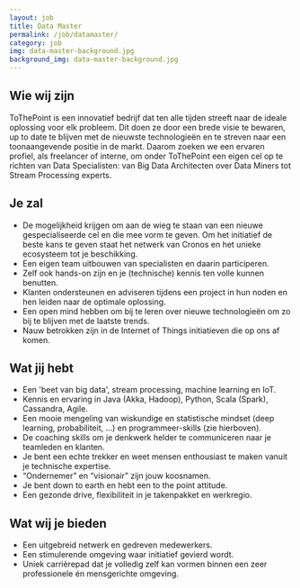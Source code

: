 ```yaml
---
layout: job
title: Data Master
permalink: /job/datamaster/
category: job
img: data-master-background.jpg
background_img: data-master-background.jpg
---
```


## Wie wij zijn
ToThePoint is een innovatief bedrijf dat ten alle tijden streeft naar de ideale oplossing voor elk probleem. Dit doen ze door een brede visie te bewaren, up to date te blijven met de nieuwste technologieën en te streven naar een toonaangevende positie in de markt.
Daarom zoeken we een ervaren profiel, als freelancer of interne, om onder ToThePoint een eigen cel op te richten van Data Specialisten: van Big Data Architecten over Data Miners tot Stream Processing experts.

## Je zal
* De mogelijkheid krijgen om aan de wieg te staan van een nieuwe gespecialiseerde cel en die mee vorm te geven. Om het initiatief de beste kans te geven staat het netwerk van Cronos en het unieke ecosysteem tot je beschikking.
* Een eigen team uitbouwen van specialisten en daarin participeren.
* Zelf ook hands-on zijn en je (technische) kennis ten volle kunnen benutten.
* Klanten ondersteunen en adviseren tijdens een project in hun noden en hen leiden naar de optimale oplossing.
* Een open mind hebben om bij te leren over nieuwe technologieën om zo bij te blijven met de laatste trends.
* Nauw betrokken zijn in de Internet of Things initiatieven die op ons af komen.

## Wat jij hebt
* Een 'beet van big data', stream processing, machine learning en IoT.
* Kennis en ervaring in Java (Akka, Hadoop), Python, Scala (Spark), Cassandra, Agile.
* Een mooie mengeling van wiskundige en statistische mindset (deep learning, probabiliteit, ...) en programmeer-skills (zie hierboven).
* De coaching skills om je denkwerk helder te communiceren naar je teamleden en klanten.
* Je bent een echte trekker en weet mensen enthousiast te maken vanuit je technische expertise.
* “Ondernemer” en “visionair” zijn jouw koosnamen.
* Je bent down to earth en hebt een to the point attitude.
* Een gezonde drive, flexibiliteit in je takenpakket en werkregio.

## Wat wij je bieden
* Een uitgebreid netwerk en gedreven medewerkers.
* Een stimulerende omgeving waar initiatief gevierd wordt.
* Uniek carrièrepad dat je volledig zelf kan vormen binnen een zeer professionele én mensgerichte omgeving.
